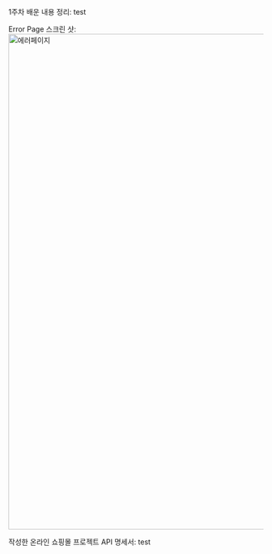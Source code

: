 1주차 배운 내용 정리:
test

Error Page 스크린 샷:
<img width="1920" height="979" alt="에러페이지" src="https://github.com/user-attachments/assets/fb56f9f8-c8ed-40bd-ac17-8df8af7d537d" />

작성한 온라인 쇼핑몰 프로젝트 API 명세서:
test
